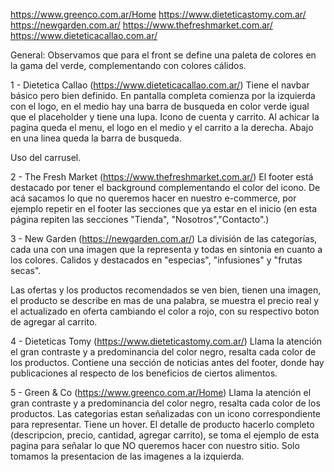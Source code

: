 https://www.greenco.com.ar/Home
https://www.dieteticastomy.com.ar/
https://newgarden.com.ar/
https://www.thefreshmarket.com.ar/
https://www.dieteticacallao.com.ar/

General:
Observamos que para el front se define una paleta de colores en la gama del verde, complementando con colores cálidos.

1 - Dietetica Callao (https://www.dieteticacallao.com.ar/)
Tiene el navbar básico pero bien definido. En pantalla completa comienza por la izquierda con el logo, en el medio hay una barra de busqueda en color verde igual que el placeholder y tiene una lupa. Icono de cuenta y carrito. Al achicar la pagina queda el menu, el logo en el medio y el carrito a la derecha. Abajo en una linea queda la barra de busqueda.

Uso del carrusel.

2 - The Fresh Market (https://www.thefreshmarket.com.ar/)
El footer está destacado por tener el background complementando el color del icono. 
De acá sacamos lo que no queremos hacer en nuestro e-commerce, por ejemplo repetir en el footer las secciones que ya estar en el inicio (en esta página repiten las secciones "Tienda", "Nosotros","Contacto".)

3 - New Garden (https://newgarden.com.ar/)
La división de las categorías, cada una con una imagen que la representa y todas en sintonia en cuanto a los colores. Calidos y destacados en "especias", "infusiones" y "frutas secas".

Las ofertas y los productos recomendados se ven bien, tienen una imagen, el producto se describe en mas de una palabra, se muestra el precio real y el actualizado en oferta cambiando el color a rojo, con su respectivo boton de agregar al carrito.

4 - Dieteticas Tomy (https://www.dieteticastomy.com.ar/)
Llama la atención el gran contraste y a predominancia del color negro, resalta cada color de los productos.
Contiene una sección de noticias antes del footer, donde hay publicaciones al respecto de los beneficios de ciertos alimentos.

5 - Green & Co (https://www.greenco.com.ar/Home)
Llama la atención el gran contraste y a predominancia del color negro, resalta cada color de los productos.
Las categorias estan señalizadas con un icono correspondiente para representar. Tiene un hover.
El detalle de producto hacerlo completo (descripcion, precio, cantidad, agregar carrito), se toma el ejemplo de esta pagina para señalar lo que NO queremos hacer con nuestro sitio.
Solo tomamos la presentacion de las imagenes a la izquierda.